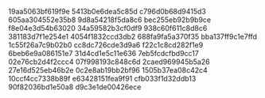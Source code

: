 19aa5063bf619f9e
5413b0e6dea5c85d
c796d0b68d9415d3
605aa304552e35b8
9d8a54218f5da8c6
bec255eb92b9b9ce
f8e04e3d54b63020
34a59582b3cf0df9
938c60f611c8d8c6
381183d7f1e254e1
4054f1832ccd3db2
688fa9fa5a370f35
bba137ff9c1e7ffd
1c55f26a7c9b02b0
cc8dc726cde3d9a6
f22c1c8cd282f1e9
6beb6e9a086151e7
31d4cd1e5c11e636
7eb5fcdcfbd9cc17
02e76cb2d4f2ccc4
07f998193c848c6d
2caed969945b5a26
27e16d525eb46b2e
0c2e8ab19bb2bf96
1505b37ea08c42c4
10ccf4cc7338b89f
e63428151fea9f91
cfb033f1d32ddb13
90f82036bd1e50a8
d9c3e1de00426ece
